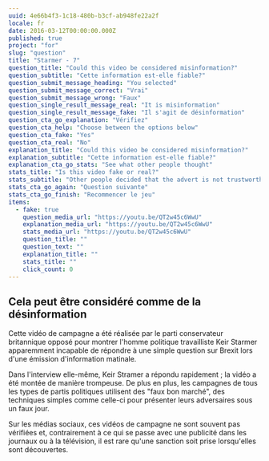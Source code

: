 ```yaml
---
uuid: 4e66b4f3-1c18-480b-b3cf-ab948fe22a2f
locale: fr
date: 2016-03-12T00:00:00.000Z
published: true
project: "for"
slug: "question"
title: "Starmer - 7"
question_title: "Could this video be considered misinformation?"
question_subtitle: "Cette information est-elle fiable?"
question_submit_message_heading: "You selected"
question_submit_message_correct: "Vrai"
question_submit_message_wrong: "Faux"
question_single_result_message_real: "It is misinformation"
question_single_result_message_fake: "Il s'agit de désinformation"
question_cta_go_explanation: "Vérifiez"
question_cta_help: "Choose between the options below"
question_cta_fake: "Yes"
question_cta_real: "No"
explanation_title: "Could this video be considered misinformation?"
explanation_subtitle: "Cette information est-elle fiable?"
explanation_cta_go_stats: "See what other people thought"
stats_title: "Is this video fake or real?"
stats_subtitle: "Other people decided that the advert is not trustworthy"
stats_cta_go_again: "Question suivante"
stats_cta_go_finish: "Recommencer le jeu"
items:
  - fake: true
    question_media_url: "https://youtu.be/QT2w45c6WwU"
    explanation_media_url: "https://youtu.be/QT2w45c6WwU"
    stats_media_url: "https://youtu.be/QT2w45c6WwU"
    question_title: ""
    question_text: ""
    explanation_title: ""
    stats_title: ""
    click_count: 0
---
```

## Cela peut être considéré comme de la désinformation

Cette vidéo de campagne a été réalisée par le parti conservateur britannique opposé pour montrer l'homme politique travailliste Keir Starmer apparemment incapable de répondre à une simple question sur Brexit lors d'une émission d'information matinale.

Dans l'interview elle-même, Keir Stramer a répondu rapidement ; la vidéo a été montée de manière trompeuse. De plus en plus, les campagnes de tous les types de partis politiques utilisent des "faux bon marché", des techniques simples comme celle-ci pour présenter leurs adversaires sous un faux jour. 

Sur les médias sociaux, ces vidéos de campagne ne sont souvent pas vérifiées et, contrairement à ce qui se passe avec une publicité dans les journaux ou à la télévision, il est rare qu'une sanction soit prise lorsqu'elles sont découvertes.

